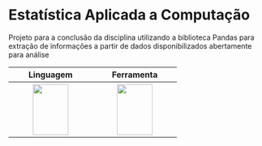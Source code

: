 # Estatística Aplicada a Computação
Projeto para a conclusão da disciplina utilizando a biblioteca Pandas para extração de informações a partir de dados disponibilizados abertamente para análise

<table>
  <tr>
    <th width=150> Linguagem </th>
    <th width=150> Ferramenta </th>
  </tr>
  <tr>
    <th width=150>
      <img src="https://cdn.jsdelivr.net/gh/devicons/devicon/icons/python/python-original.svg" width=70 height=100 />
    </th>
    <th width=150>
      <img src="https://cdn.jsdelivr.net/gh/devicons/devicon/icons/jupyter/jupyter-original-wordmark.svg" width=70 height=100 />
    </th>
  </tr>

</table>
